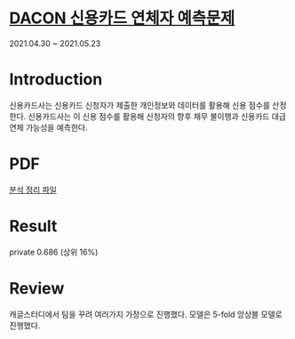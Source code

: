 # [DACON 신용카드 연체자 예측문제](https://dacon.io/competitions/official/235713/overview/description) 

2021.04.30 ~ 2021.05.23

# Introduction

신용카드사는 신용카드 신청자가 제출한 개인정보와 데이터를 활용해 신용 점수를 산정한다. 신용카드사는 이 신용 점수를 활용해 신청자의 향후 채무 불이행과 신용카드 대급 연체 가능성을 예측한다.

# PDF

<a href="사용자연체예측.pdf">분석 정리 파일</a>

# Result

private 0.686 (상위 16%)

# Review

캐글스터디에서 팀을 꾸려 여러가지 가정으로 진행했다. 모델은 5-fold 앙상블 모델로 진행했다. 